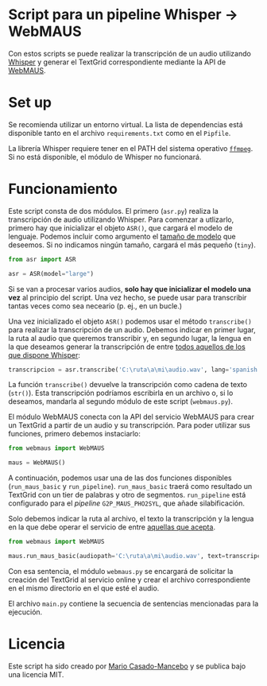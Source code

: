 # Script para un pipeline Whisper -> WebMAUS
Con estos scripts se puede realizar la transcripción de un audio utilizando [Whisper](https://github.com/openai/whisper) y generar el TextGrid correspondiente mediante la API de [WebMAUS](https://clarin.phonetik.uni-muenchen.de/BASWebServices/interface).

# Set up
Se recomienda utilizar un entorno virtual. La lista de dependencias está disponible tanto en el archivo `requirements.txt` como en el `Pipfile`.

La librería Whisper requiere tener en el PATH del sistema operativo [`ffmpeg`](https://www.ffmpeg.org/). Si no está disponible, el módulo de Whisper no funcionará.

# Funcionamiento
Este script consta de dos módulos. El primero (`asr.py`) realiza la transcripción de audio utilizando Whisper. Para comenzar a utlizarlo, primero hay que inicializar el objeto `ASR()`, que cargará el modelo de lenguaje. Podemos incluir como argumento el [tamaño de modelo](https://github.com/openai/whisper#available-models-and-languages) que deseemos. Si no indicamos ningún tamaño, cargará el más pequeño (`tiny`).

``` python
from asr import ASR

asr = ASR(model="large")
```

Si se van a procesar varios audios, **solo hay que inicializar el modelo una vez** al principio del script. Una vez hecho, se puede usar para transcribir tantas veces como sea neceario (p. ej., en un bucle.)

Una vez inicializado el objeto `ASR()` podemos usar el método `transcribe()` para realizar la transcripción de un audio. Debemos indicar en primer lugar, la ruta al audio que queremos transcribir y, en segundo lugar, la lengua en la que deseamos generar la transcripción de entre [todos aquellos de los que dispone Whisper](https://github.com/openai/whisper/blob/fcfeaf1b61994c071bba62da47d7846933576ac9/whisper/tokenizer.py#L10):

``` python
transcripcion = asr.transcribe('C:\ruta\a\mi\audio.wav', lang='spanish')
```

La función `transcribe()` devuelve la transcripción como cadena de texto (`str()`). Esta transcripción podríamos escribirla en un archivo o, si lo deseamos, mandarla al segundo módulo de este script (`webmaus.py`).

El módulo WebMAUS conecta con la API del servicio WebMAUS para crear un TextGrid a partir de un audio y su transcripción. Para poder utilizar sus funciones, primero debemos instaciarlo:

``` python
from webmaus import WebMAUS

maus = WebMAUS()
```

A continuación, podemos usar una de las dos funciones disponibles (`run_maus_basic` y `run_pipeline`). `run_maus_basic` traerá como resultado un TextGrid con un tier de palabras y otro de segmentos. `run_pipeline` está configurado para el *pipeline* `G2P_MAUS_PHO2SYL`, que añade silabificación.

Solo debemos indicar la ruta al archivo, el texto la transcripción y la lengua en la que debe operar el servicio de entre [aquellas que acepta](https://clarin.phonetik.uni-muenchen.de/BASWebServices/interface).

``` python
from webmaus import WebMAUS

maus.run_maus_basic(audiopath='C:\ruta\a\mi\audio.wav', text=transcripcion, lang='spa-ES')
```

Con esa sentencia, el módulo `webmaus.py` se encargará de solicitar la creación del TextGrid al servicio online y crear el archivo correspondiente en el mismo directorio en el que esté el audio.

El archivo `main.py` contiene la secuencia de sentencias mencionadas para la ejecución. 

# Licencia
Este script ha sido creado por [Mario Casado-Mancebo](https://www.mcasado.org) y se publica bajo una licencia MIT.
